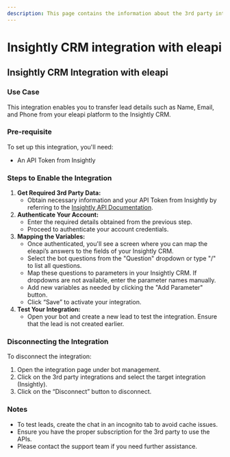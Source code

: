 ```yaml
---
description: This page contains the information about the 3rd party integrations.
---
```


# Insightly CRM integration with eleapi

## Insightly CRM Integration with eleapi

### Use Case

This integration enables you to transfer lead details such as Name, Email, and Phone from your eleapi platform to the Insightly CRM.

### Pre-requisite

To set up this integration, you'll need:

* An API Token from Insightly

### Steps to Enable the Integration

1. **Get Required 3rd Party Data:**
   * Obtain necessary information and your API Token from Insightly by referring to the [Insightly API Documentation](https://api.na1.insightly.com/v3.1/#!/Overview/Introduction).
2. **Authenticate Your Account:**
   * Enter the required details obtained from the previous step.
   * Proceed to authenticate your account credentials.
3. **Mapping the Variables:**
   * Once authenticated, you'll see a screen where you can map the eleapi’s answers to the fields of your Insightly CRM.
   * Select the bot questions from the "Question" dropdown or type "/" to list all questions.
   * Map these questions to parameters in your Insightly CRM. If dropdowns are not available, enter the parameter names manually.
   * Add new variables as needed by clicking the "Add Parameter" button.
   * Click “Save” to activate your integration.
4. **Test Your Integration:**
   * Open your bot and create a new lead to test the integration. Ensure that the lead is not created earlier.

### Disconnecting the Integration

To disconnect the integration:

1. Open the integration page under bot management.
2. Click on the 3rd party integrations and select the target integration (Insightly).
3. Click on the “Disconnect” button to disconnect.

### Notes

* To test leads, create the chat in an incognito tab to avoid cache issues.
* Ensure you have the proper subscription for the 3rd party to use the APIs.
* Please contact the support team if you need further assistance.
